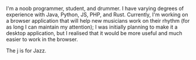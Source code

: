I'm a noob programmer, student, and drummer. I have varying degrees of experience with Java, Python, JS, PHP, and Rust. Currently, I'm working on a browser application that will help new musicians work on their rhythm (for as long I can maintain my attention); I was initially planning to make it a desktop application, but I realised that it would be more useful and much easier to work in the browser.

The j is for Jazz.

<!--
**chris-dykes-j/chris-dykes-j** is a ✨ _special_ ✨ repository because its `README.md` (this file) appears on your GitHub profile.

Here are some ideas to get you started:

- 🔭 I’m currently working on ...
- 🌱 I’m currently learning ...
- 👯 I’m looking to collaborate on ...
- 🤔 I’m looking for help with ...
- 💬 Ask me about ...
- 📫 How to reach me: ...
- 😄 Pronouns: ...
- ⚡ Fun fact: ...
-->
